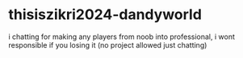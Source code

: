 # thisiszikri2024-dandyworld
i chatting for making any players from noob into professional, i wont responsible if you losing it (no project allowed just chatting)
